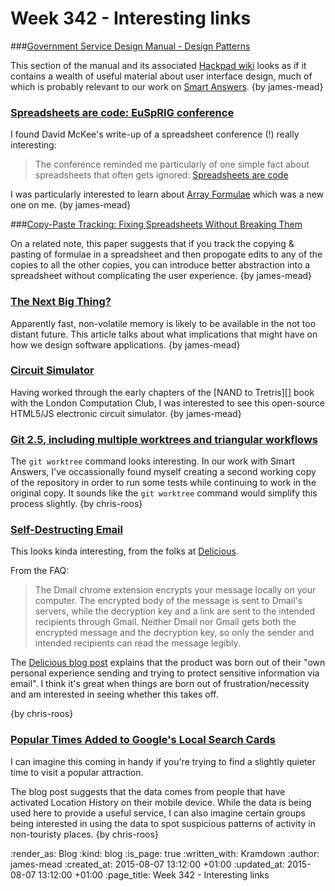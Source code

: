 Week 342 - Interesting links
============================

###[Government Service Design Manual - Design Patterns](https://www.gov.uk/service-manual/user-centred-design/resources/patterns/index.html)

This section of the manual and its associated [Hackpad wiki][] looks as if it contains a wealth of useful material about user interface design, much of which is probably relevant to our work on [Smart Answers][]. {by james-mead}

[Hackpad wiki]: https://designpatterns.hackpad.com/List-of-design-patterns-0eUk1OdHvql
[Smart Answers]: https://github.com/alphagov/smart-answers


### [Spreadsheets are code: EuSpRIG conference](https://blog.scraperwiki.com/2015/07/eusprig/)

I found David McKee's write-up of a spreadsheet conference (!) really interesting:

> The conference reminded me particularly of one simple fact about spreadsheets that often gets ignored: [Spreadsheets are code](http://www.slideshare.net/Felienne/spreadsheets-are-code-online)

I was particularly interested to learn about [Array Formulae](https://support.google.com/docs/answer/3093275?hl=en) which was a new one on me. {by james-mead}


###[Copy-Paste Tracking: Fixing Spreadsheets Without Breaking Them](http://homepages.cwi.nl/~storm/publications/iclc2015.pdf)

On a related note, this paper suggests that if you track the copying & pasting of formulae in a spreadsheet and then propogate edits to any of the copies to all the other copies, you can introduce better abstraction into a spreadsheet without complicating the user experience. {by james-mead}


### [The Next Big Thing?](http://www.davefarley.net/?p=254)

Apparently fast, non-volatile memory is likely to be available in the not too distant future. This article talks about what implications that might have on how we design software applications. {by james-mead}


### [Circuit Simulator](http://lushprojects.com/circuitjs/)

Having worked through the early chapters of the [NAND to Tretris][] book with the London Computation Club, I was interested to see this open-source HTML5/JS electronic circuit simulator. {by james-mead}

[NAND to Tetris]: http://www.nand2tetris.org/
[London Computation Club]: http://london.computation.club


### [Git 2.5, including multiple worktrees and triangular workflows](https://github.com/blog/2042-git-2-5-including-multiple-worktrees-and-triangular-workflows)

The `git worktree` command looks interesting. In our work with Smart Answers, I've occassionally found myself creating a second working copy of the repository in order to run some tests while continuing to work in the original copy. It sounds like the `git worktree` command would simplify this process slightly. {by chris-roos}


### [Self-Destructing Email](http://mail.delicious.com/)

This looks kinda interesting, from the folks at [Delicious][].

From the FAQ:

> The Dmail chrome extension encrypts your message locally on your computer. The encrypted body of the message is sent to Dmail's servers, while the decryption key and a link are sent to the intended recipients through Gmail. Neither Dmail nor Gmail gets both the encrypted message and the decryption key, so only the sender and intended recipients can read the message legibly.

The [Delicious blog post][dmail-blog-post] explains that the product was born out of their "own personal experience sending and trying to protect sensitive information via email". I think it's great when things are born out of frustration/necessity and am interested in seeing whether this takes off.

{by chris-roos}

[Delicious]: https://delicious.com/
[dmail-blog-post]: http://blog.delicious.com/2015/07/whats-new-with-delicious/


### [Popular Times Added to Google's Local Search Cards](http://googlesystem.blogspot.co.uk/2015/07/popular-times-added-to-googles-local.html)

I can imagine this coming in handy if you're trying to find a slightly quieter time to visit a popular attraction.

The blog post suggests that the data comes from people that have activated Location History on their mobile device. While the data is being used here to provide a useful service, I can also imagine certain groups being interested in using the data to spot suspicious patterns of activity in non-touristy places. {by chris-roos}


:render_as: Blog
:kind: blog
:is_page: true
:written_with: Kramdown
:author: james-mead
:created_at: 2015-08-07 13:12:00 +01:00
:updated_at: 2015-08-07 13:12:00 +01:00
:page_title: Week 342 - Interesting links
